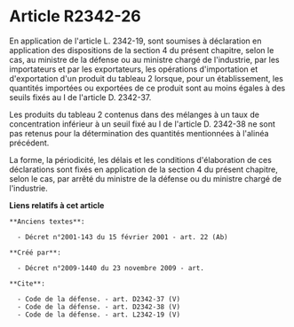 # Article R2342-26

En application de l'article L. 2342-19, sont soumises à déclaration en application des dispositions de la section 4 du
présent chapitre, selon le cas, au ministre de la défense ou au ministre chargé de l'industrie, par les importateurs et par
les exportateurs, les opérations d'importation et d'exportation d'un produit du tableau 2 lorsque, pour un établissement, les
quantités importées ou exportées de ce produit sont au moins égales à des seuils fixés au I de l'article D. 2342-37. 

Les produits du tableau 2 contenus dans des mélanges à un taux de concentration inférieur à un seuil fixé au I de l'article
D. 2342-38 ne sont pas retenus pour la détermination des quantités mentionnées à l'alinéa précédent. 

La forme, la périodicité, les délais et les conditions d'élaboration de ces déclarations sont fixés en application de la
section 4 du présent chapitre, selon le cas, par arrêté du ministre de la défense ou du ministre chargé de l'industrie.

**Liens relatifs à cet article**

	**Anciens textes**:

	  - Décret n°2001-143 du 15 février 2001 - art. 22 (Ab)

	**Créé par**:

	  - Décret n°2009-1440 du 23 novembre 2009 - art.

	**Cite**:

	  - Code de la défense. - art. D2342-37 (V)
	  - Code de la défense. - art. D2342-38 (V)
	  - Code de la défense. - art. L2342-19 (V)
